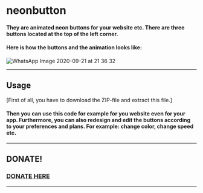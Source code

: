 # neonbutton
#### They are animated neon buttons for your website etc. There are three buttons located at the top of the left corner.

#### Here is how the buttons and the animation looks like:

![WhatsApp Image 2020-09-21 at 21 36 32](https://user-images.githubusercontent.com/71566988/94056072-1b407e80-fdde-11ea-8d82-8a6c269fab7c.jpeg)
****
## Usage 
[First of all, you have to download the ZIP-file and extract this file.] 
#### Then you can use this code for example for you website even for your app. Furthermore, you can also redesign and edit the buttons according to your preferences and plans. For example: change color, change speed etc.
****
## DONATE!

### [DONATE HERE](https://paypal.me/conceptblitz "Donate")
****
